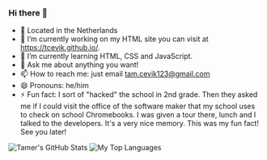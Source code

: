 ### Hi there 👋
- 📍 Located in the Netherlands
- 🔭 I’m currently working on my HTML site you can visit at https://tcevik.github.io/.
- 🌱 I’m currently learning HTML, CSS and JavaScript.
- 💬 Ask me about anything you want!
- 📫 How to reach me: just email tam.cevik123@gmail.com
- 😄 Pronouns: he/him
- ⚡ Fun fact: I sort of "hacked" the school in 2nd grade. Then they asked me if I could visit the office of the software maker that my school uses to check on school Chromebooks. I was given a tour there, lunch and I talked to the developers. It's a very nice memory. This was my fun fact! See you later!

![Tamer's GitHub Stats](https://github-readme-stats.vercel.app/api?username=TCevik&show_icons=true&theme=dark)
![My Top Languages](https://github-readme-stats.vercel.app/api/top-langs/?username=TCevik&theme=dark)
